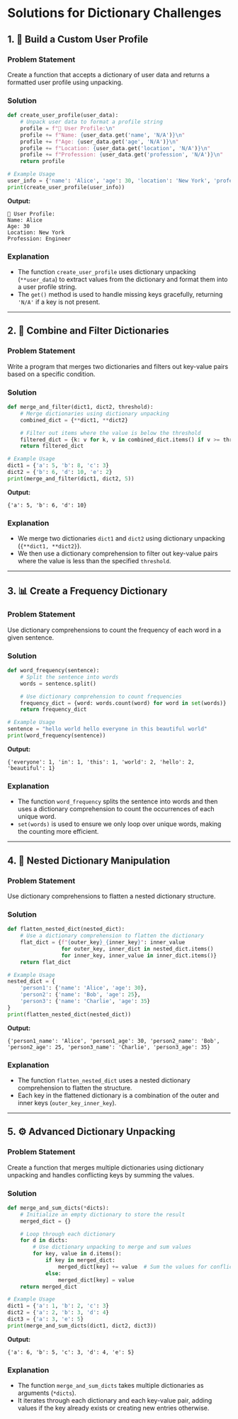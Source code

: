 # Solutions for Dictionary Challenges

## 1. 🌟 Build a Custom User Profile

### Problem Statement
Create a function that accepts a dictionary of user data and returns a formatted user profile using unpacking.

### Solution

```python
def create_user_profile(user_data):
    # Unpack user data to format a profile string
    profile = f"👤 User Profile:\n"
    profile += f"Name: {user_data.get('name', 'N/A')}\n"
    profile += f"Age: {user_data.get('age', 'N/A')}\n"
    profile += f"Location: {user_data.get('location', 'N/A')}\n"
    profile += f"Profession: {user_data.get('profession', 'N/A')}\n"
    return profile

# Example Usage
user_info = {'name': 'Alice', 'age': 30, 'location': 'New York', 'profession': 'Engineer'}
print(create_user_profile(user_info))
```

**Output:**
```
👤 User Profile:
Name: Alice
Age: 30
Location: New York
Profession: Engineer
```

### Explanation
- The function `create_user_profile` uses dictionary unpacking (`**user_data`) to extract values from the dictionary and format them into a user profile string.
- The `get()` method is used to handle missing keys gracefully, returning `'N/A'` if a key is not present. 

---

## 2. 🌈 Combine and Filter Dictionaries

### Problem Statement
Write a program that merges two dictionaries and filters out key-value pairs based on a specific condition.

### Solution

```python
def merge_and_filter(dict1, dict2, threshold):
    # Merge dictionaries using dictionary unpacking
    combined_dict = {**dict1, **dict2}

    # Filter out items where the value is below the threshold
    filtered_dict = {k: v for k, v in combined_dict.items() if v >= threshold}
    return filtered_dict

# Example Usage
dict1 = {'a': 5, 'b': 8, 'c': 3}
dict2 = {'b': 6, 'd': 10, 'e': 2}
print(merge_and_filter(dict1, dict2, 5))
```

**Output:**
```
{'a': 5, 'b': 6, 'd': 10}
```

### Explanation
- We merge two dictionaries `dict1` and `dict2` using dictionary unpacking (`{**dict1, **dict2}`).
- We then use a dictionary comprehension to filter out key-value pairs where the value is less than the specified `threshold`.

---

## 3. 📊 Create a Frequency Dictionary

### Problem Statement
Use dictionary comprehensions to count the frequency of each word in a given sentence.

### Solution

```python
def word_frequency(sentence):
    # Split the sentence into words
    words = sentence.split()

    # Use dictionary comprehension to count frequencies
    frequency_dict = {word: words.count(word) for word in set(words)}
    return frequency_dict

# Example Usage
sentence = "hello world hello everyone in this beautiful world"
print(word_frequency(sentence))
```

**Output:**
```
{'everyone': 1, 'in': 1, 'this': 1, 'world': 2, 'hello': 2, 'beautiful': 1}
```

### Explanation
- The function `word_frequency` splits the sentence into words and then uses a dictionary comprehension to count the occurrences of each unique word.
- `set(words)` is used to ensure we only loop over unique words, making the counting more efficient.

---

## 4. 🔄 Nested Dictionary Manipulation

### Problem Statement
Use dictionary comprehensions to flatten a nested dictionary structure.

### Solution

```python
def flatten_nested_dict(nested_dict):
    # Use a dictionary comprehension to flatten the dictionary
    flat_dict = {f"{outer_key}_{inner_key}": inner_value 
                 for outer_key, inner_dict in nested_dict.items()
                 for inner_key, inner_value in inner_dict.items()}
    return flat_dict

# Example Usage
nested_dict = {
    'person1': {'name': 'Alice', 'age': 30},
    'person2': {'name': 'Bob', 'age': 25},
    'person3': {'name': 'Charlie', 'age': 35}
}
print(flatten_nested_dict(nested_dict))
```

**Output:**
```
{'person1_name': 'Alice', 'person1_age': 30, 'person2_name': 'Bob', 'person2_age': 25, 'person3_name': 'Charlie', 'person3_age': 35}
```

### Explanation
- The function `flatten_nested_dict` uses a nested dictionary comprehension to flatten the structure.
- Each key in the flattened dictionary is a combination of the outer and inner keys (`outer_key_inner_key`).

---

## 5. ⚙️ Advanced Dictionary Unpacking

### Problem Statement
Create a function that merges multiple dictionaries using dictionary unpacking and handles conflicting keys by summing the values.

### Solution

```python
def merge_and_sum_dicts(*dicts):
    # Initialize an empty dictionary to store the result
    merged_dict = {}

    # Loop through each dictionary
    for d in dicts:
        # Use dictionary unpacking to merge and sum values
        for key, value in d.items():
            if key in merged_dict:
                merged_dict[key] += value  # Sum the values for conflicting keys
            else:
                merged_dict[key] = value
    return merged_dict

# Example Usage
dict1 = {'a': 1, 'b': 2, 'c': 3}
dict2 = {'a': 2, 'b': 3, 'd': 4}
dict3 = {'a': 3, 'e': 5}
print(merge_and_sum_dicts(dict1, dict2, dict3))
```

**Output:**
```
{'a': 6, 'b': 5, 'c': 3, 'd': 4, 'e': 5}
```

### Explanation
- The function `merge_and_sum_dicts` takes multiple dictionaries as arguments (`*dicts`).
- It iterates through each dictionary and each key-value pair, adding values if the key already exists or creating new entries otherwise.
